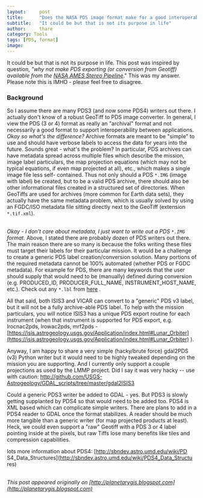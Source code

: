 ```yaml
---
layout:     post
title:      "Does the NASA PDS image format make for a good interoperable format?"
subtitle:   "It could be but that is not its purpose in life"
author:     thare
category: Tools
tags: [PDS, format]
image:
---
```


It could be but that is not its purpose in life.  This post was
inspired by question, *"why not make PDS exporting (or conversion from
Geotiff) available from the [NASA AMES Stereo Pipeline](https://ti.arc.nasa.gov/tech/asr/intelligent-robotics/ngt/stereo/)*."
This was my answer. Please note this is IMHO - please feel free to disagree.

### Background

So I assume there are many PDS3 (and now some PDS4) writers out there.
I actually don't know of a robust GeoTiff to PDS image converter. In
general, I view the PDS (3 or 4) format as really an "archival" format
and not necessarily a good format to support interoperability between
applications. *Okay so what's the difference?* Archive formats are meant
to be "simple" to use and should have verbose labels to access the
data for years into the future. Sounds great - what's the problem? In
particular, PDS archives can have metadata spread across multiple
files which describe the mission, image label particulars, the map
projection equations (which may not be  typical equations, if even map
projected at all), etc., which makes a single image file less self-
contained. Thus not only should a PDS `*.IMG` (image with label) be
created, but to be a valid PDS archive, there should also be other
informational files created in a structured set of directories. When
GeoTiffs are used for archives (more common for Earth data sets), they
actually have the same metadata problem, which is usually solved by
using an FGDC/ISO metadata file sitting directly next to the GeoTiff
(extension `*.tif.xml`).<br><br>


*Okay - I don't care about metadata, I just want to write out a PDS
`*.IMG` format.* Above, I stated there are probably dozen of PDS writers
out there. The main reason there are so many is because the folks
writing these files must target their labels for their particular
mission. It would be a challenge to create a generic PDS label
creation/conversion solution. Many portions of the required metadata
cannot be 100% automated (whether PDS or FGDC metadata). For example
for PDS, there are many keywords that the user should supply that
would need to be (manually) defined during conversion (e.g.
PRODUCED_ID, PRODUCER_FULL_NAME, INSTRUMENT_HOST_NAME, etc.). Check
out any `*.lbl` from [here](http://pds-geosciences.wustl.edu/lro/lro-l-lola-3-rdr-v1/lrolol_1xxx/data/lola_gdr/cylindrical/float_img/) .

All that said, both ISIS3 and VICAR can convert to a "generic" PDS v3
label, but it will not be a fully archive-able PDS label. To help with
the mission particulars, you will notice ISIS3 has a unique PDS export
routine for each instrument (when that instrument is supported for PDS
export, e.g. lrocnac2pds, lrowac2pds, mrf2pds - [https://isis.astrogeology.usgs.gov/Application/index.html#Lunar_Orbiter](https://isis.astrogeology.usgs.gov/Application/index.html#Lunar_Orbiter) ).

Anyway, I am happy to share a very simple (hacky/brute force) gdal2PDS
(v3) Python writer but it would need to be highly tweaked depending on
the mission you are supporting. And I currently only support a couple
projections as used by the LMMP project. Did I say it was very hacky
-- use with caution: [http://github.com/USGS-
Astrogeology/GDAL_scripts/tree/master/gdal2ISIS3](http://github.com/USGS-Astrogeology/GDAL_scripts/tree/master/gdal2ISIS3)

Could a generic PDS3 writer be added to GDAL - yes. But PDS3 is slowly
getting supplanted by PDS4 so that would need to be added too. PDS4 is
XML based which can complicate simple writers. There are plans to add
in a PDS4 reader to GDAL once the format stabilizes. A reader should
be much more tangible than a generic writer (for map projected
products at least). Heck, we could even support a "raw" Geotiff with a
PDS 3 or 4 label pointing inside at the pixels, but raw Tiffs lose
many benefits like tiles and compression capabilities.

lots more information about PDS4: [http://sbndev.astro.umd.edu/wiki/PD
S4_Data_Structures](http://sbndev.astro.umd.edu/wiki/PDS4_Data_Structu
res)<br><br>

_This post appeared originally on
[http://planetarygis.blogspot.com](http://planetarygis.blogspot.com)_
